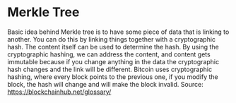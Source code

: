 # Merkle Tree

Basic idea behind Merkle tree is to have some piece of data that is linking
to another. You can do this by linking things together with a cryptographic
hash. The content itself can be used to determine the hash. By using the
cryptographic hashing, we can address the content, and content gets
immutable because if you change anything in the data the cryptographic
hash changes and the link will be different. Bitcoin uses cryptographic
hashing, where every block points to the previous one, if you modify the
block, the hash will change and will make the block invalid.
Source: https://blockchainhub.net/glossary/

